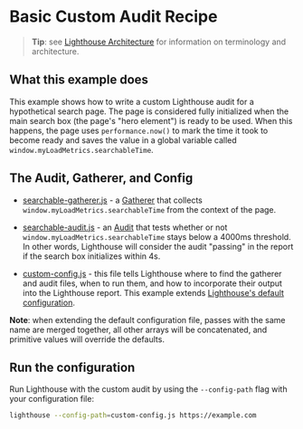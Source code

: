 # Basic Custom Audit Recipe

> **Tip**: see [Lighthouse Architecture](../../../docs/architecture.md) for information
on terminology and architecture.

## What this example does

This example shows how to write a custom Lighthouse audit for a hypothetical search page. The page is considered fully initialized when the main search box (the page's "hero element") is ready to be used. When this happens, the page uses `performance.now()` to mark the time it took to become ready and saves the value in a global variable called `window.myLoadMetrics.searchableTime`.

## The Audit, Gatherer, and Config

- [searchable-gatherer.js](searchable-gatherer.js) - a [Gatherer](https://github.com/GoogleChrome/lighthouse/blob/master/docs/architecture.md#components--terminology) that collects `window.myLoadMetrics.searchableTime`
from the context of the page.

- [searchable-audit.js](searchable-audit.js) - an [Audit](https://github.com/GoogleChrome/lighthouse/blob/master/docs/architecture.md#components--terminology) that tests whether or not `window.myLoadMetrics.searchableTime`
stays below a 4000ms threshold. In other words, Lighthouse will consider the audit "passing"
in the report if the search box initializes within 4s.

- [custom-config.js](custom-config.js) - this file tells Lighthouse where to
find the gatherer and audit files, when to run them, and how to incorporate their
output into the Lighthouse report. This example extends [Lighthouse's
default configuration](https://github.com/GoogleChrome/lighthouse/blob/master/lighthouse-core/config/default-config.js).

**Note**: when extending the default configuration file, passes with the same name are merged together, all other arrays will be concatenated, and primitive values will override the defaults.

## Run the configuration

Run Lighthouse with the custom audit by using the `--config-path` flag with your configuration file:

```sh
lighthouse --config-path=custom-config.js https://example.com
```
